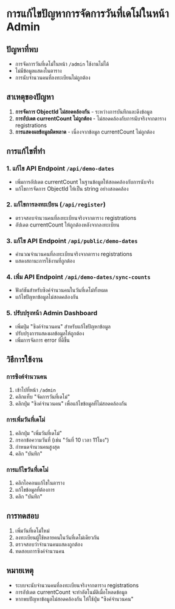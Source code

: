 # การแก้ไขปัญหาการจัดการวันที่เดโม่ในหน้า Admin

## ปัญหาที่พบ
- การจัดการวันที่เดโม่ในหน้า `/admin` ใช้งานไม่ได้
- ไม่มีข้อมูลแสดงในตาราง
- การนับจำนวนคนที่ลงทะเบียนไม่ถูกต้อง

## สาเหตุของปัญหา
1. **การจัดการ ObjectId ไม่สอดคล้องกัน** - ระหว่างการบันทึกและดึงข้อมูล
2. **การอัปเดต currentCount ไม่ถูกต้อง** - ไม่สอดคล้องกับการนับจริงจากตาราง registrations
3. **การแสดงผลข้อมูลผิดพลาด** - เนื่องจากข้อมูล currentCount ไม่ถูกต้อง

## การแก้ไขที่ทำ

### 1. แก้ไข API Endpoint `/api/demo-dates`
- เพิ่มการอัปเดต currentCount ในฐานข้อมูลให้สอดคล้องกับการนับจริง
- แก้ไขการจัดการ ObjectId ให้เป็น string อย่างสอดคล้อง

### 2. แก้ไขการลงทะเบียน (`/api/register`)
- ตรวจสอบจำนวนคนที่ลงทะเบียนจริงจากตาราง registrations
- อัปเดต currentCount ให้ถูกต้องหลังจากลงทะเบียน

### 3. แก้ไข API Endpoint `/api/public/demo-dates`
- คำนวณจำนวนคนที่ลงทะเบียนจริงจากตาราง registrations
- แสดงสถานะการใช้งานที่ถูกต้อง

### 4. เพิ่ม API Endpoint `/api/demo-dates/sync-counts`
- ฟังก์ชันสำหรับซิงค์จำนวนคนในวันที่เดโม่ทั้งหมด
- แก้ไขปัญหาข้อมูลไม่สอดคล้องกัน

### 5. ปรับปรุงหน้า Admin Dashboard
- เพิ่มปุ่ม "ซิงค์จำนวนคน" สำหรับแก้ไขปัญหาข้อมูล
- ปรับปรุงการแสดงผลข้อมูลให้ถูกต้อง
- เพิ่มการจัดการ error ที่ดีขึ้น

## วิธีการใช้งาน

### การซิงค์จำนวนคน
1. เข้าไปที่หน้า `/admin`
2. คลิกแท็บ "จัดการวันที่เดโม่"
3. คลิกปุ่ม "ซิงค์จำนวนคน" เพื่อแก้ไขข้อมูลที่ไม่สอดคล้องกัน

### การเพิ่มวันที่เดโม่
1. คลิกปุ่ม "เพิ่มวันที่เดโม่"
2. กรอกข้อความวันที่ (เช่น "วันที่ 10 เวลา 11โมง")
3. กำหนดจำนวนคนสูงสุด
4. คลิก "บันทึก"

### การแก้ไขวันที่เดโม่
1. คลิกไอคอนแก้ไขในตาราง
2. แก้ไขข้อมูลที่ต้องการ
3. คลิก "บันทึก"

## การทดสอบ
1. เพิ่มวันที่เดโม่ใหม่
2. ลงทะเบียนผู้ใช้หลายคนในวันที่เดโม่เดียวกัน
3. ตรวจสอบว่าจำนวนคนแสดงถูกต้อง
4. ทดสอบการซิงค์จำนวนคน

## หมายเหตุ
- ระบบจะนับจำนวนคนที่ลงทะเบียนจริงจากตาราง registrations
- การอัปเดต currentCount จะทำอัตโนมัติเมื่อโหลดข้อมูล
- หากพบปัญหาข้อมูลไม่สอดคล้องกัน ให้ใช้ปุ่ม "ซิงค์จำนวนคน"
